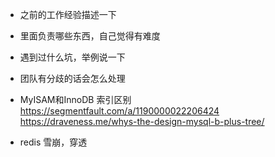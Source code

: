 - 之前的工作经验描述一下

- 里面负责哪些东西，自己觉得有难度

- 遇到过什么坑，举例说一下

- 团队有分歧的话会怎么处理

- MyISAM和InnoDB 索引区别  https://segmentfault.com/a/1190000022206424   https://draveness.me/whys-the-design-mysql-b-plus-tree/

- redis 雪崩，穿透

